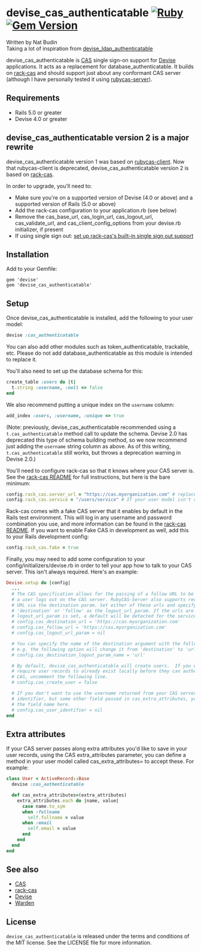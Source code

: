 devise_cas_authenticatable [![Ruby](https://github.com/nbudin/devise_cas_authenticatable/actions/workflows/ruby.yml/badge.svg)](https://github.com/nbudin/devise_cas_authenticatable/actions/workflows/ruby.yml) [![Gem Version](https://badge.fury.io/rb/devise_cas_authenticatable.svg)](https://badge.fury.io/rb/devise_cas_authenticatable)
==========================

Written by Nat Budin<br/>
Taking a lot of inspiration from [devise_ldap_authenticatable](http://github.com/cschiewek/devise_ldap_authenticatable)

devise_cas_authenticatable is [CAS](http://www.jasig.org/cas) single sign-on support for
[Devise](http://github.com/plataformatec/devise) applications.  It acts as a replacement for
database_authenticatable.  It builds on [rack-cas](https://github.com/biola/rack-cas)
and should support just about any conformant CAS server (although I have personally tested it
using [rubycas-server](http://github.com/gunark/rubycas-server)).

Requirements
------------

- Rails 5.0 or greater
- Devise 4.0 or greater

devise_cas_authenticatable version 2 is a major rewrite
-------------------------------------------------------

devise_cas_authenticatable version 1 was based on
[rubycas-client](https://github.com/rubycas/rubycas-client).  Now that rubycas-client is deprecated,
devise_cas_authenticatable version 2 is based on [rack-cas](https://github.com/biola/rack-cas).

In order to upgrade, you'll need to:

* Make sure you're on a supported version of Devise (4.0 or above) and a supported version of Rails
  (5.0 or above)
* Add the rack-cas configuration to your application.rb (see below)
* Remove the cas_base_url, cas_login_url, cas_logout_url, cas_validate_url, and
  cas_client_config_options from your devise.rb initializer, if present
* If using single sign out: [set up rack-cas's built-in single sign out support](https://github.com/biola/rack-cas#single-logout)

Installation
------------

Add to your Gemfile:

    gem 'devise'
    gem 'devise_cas_authenticatable'

Setup
-----

Once devise\_cas\_authenticatable is installed, add the following to your user model:

```ruby
devise :cas_authenticatable
```

You can also add other modules such as token_authenticatable, trackable, etc.  Please do not
add database_authenticatable as this module is intended to replace it.

You'll also need to set up the database schema for this:

```ruby
create_table :users do |t|
  t.string :username, :null => false
end
```

We also recommend putting a unique index on the `username` column:

```ruby
add_index :users, :username, :unique => true
```

(Note: previously, devise\_cas\_authenticatable recommended using a `t.cas_authenticatable` method call to update the
schema.  Devise 2.0 has deprecated this type of schema building method, so we now recommend just adding the `username`
string column as above.  As of this writing, `t.cas_authenticatable` still works, but throws a deprecation warning in
Devise 2.0.)

You'll need to configure rack-cas so that it knows where your CAS server is.  See the
[rack-cas README](https://github.com/biola/rack-cas) for full instructions, but here is the
bare minimum:

```ruby
config.rack_cas.server_url = "https://cas.myorganization.com" # replace with your server URL
config.rack_cas.service = "/users/service" # If your user model isn't called User, change this
```

Rack-cas comes with a fake CAS server that it enables by default in the Rails test environment. This will log in any
username and password combination you use, and more information can be found in the
[rack-cas README](https://github.com/biola/rack-cas). If you want to enable Fake CAS in development as well, add this
to your Rails development config:

```ruby
config.rack_cas.fake = true
```

Finally, you may need to add some configuration to your config/initializers/devise.rb in order
to tell your app how to talk to your CAS server.  This isn't always required.  Here's an example:

```ruby
Devise.setup do |config|
  ...
  # The CAS specification allows for the passing of a follow URL to be displayed when
  # a user logs out on the CAS server. RubyCAS-Server also supports redirecting to a
  # URL via the destination param. Set either of these urls and specify either nil,
  # 'destination' or 'follow' as the logout_url_param. If the urls are blank but
  # logout_url_param is set, a default will be detected for the service.
  # config.cas_destination_url = 'https://cas.myorganization.com'
  # config.cas_follow_url = 'https://cas.myorganization.com'
  # config.cas_logout_url_param = nil

  # You can specify the name of the destination argument with the following option.
  # e.g. the following option will change it from 'destination' to 'url'
  # config.cas_destination_logout_param_name = 'url'

  # By default, devise_cas_authenticatable will create users.  If you would rather
  # require user records to already exist locally before they can authenticate via
  # CAS, uncomment the following line.
  # config.cas_create_user = false

  # If you don't want to use the username returned from your CAS server as the unique
  # identifier, but some other field passed in cas_extra_attributes, you can specify
  # the field name here.
  # config.cas_user_identifier = nil
end
```

Extra attributes
----------------

If your CAS server passes along extra attributes you'd like to save in your user records,
using the CAS extra_attributes parameter, you can define a method in your user model called
cas_extra_attributes= to accept these.  For example:

```ruby
class User < ActiveRecord::Base
  devise :cas_authenticatable

  def cas_extra_attributes=(extra_attributes)
    extra_attributes.each do |name, value|
      case name.to_sym
      when :fullname
        self.fullname = value
      when :email
        self.email = value
      end
    end
  end
end
```

See also
--------

* [CAS](http://www.jasig.org/cas)
* [rack-cas](https://github.com/biola/rack-cas)
* [Devise](http://github.com/plataformatec/devise)
* [Warden](http://github.com/hassox/warden)

License
-------

`devise_cas_authenticatable` is released under the terms and conditions of the MIT license.  See the LICENSE file for more
information.
